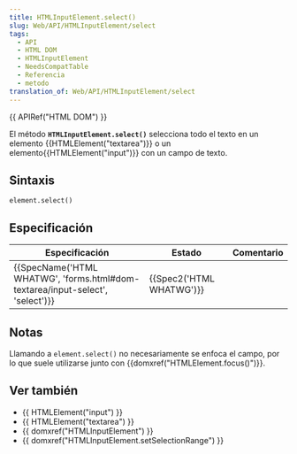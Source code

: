 ```yaml
---
title: HTMLInputElement.select()
slug: Web/API/HTMLInputElement/select
tags:
  - API
  - HTML DOM
  - HTMLInputElement
  - NeedsCompatTable
  - Referencia
  - metodo
translation_of: Web/API/HTMLInputElement/select
---
```


{{ APIRef("HTML DOM") }}

El método **`HTMLInputElement.select()`** selecciona todo el texto en un elemento {{HTMLElement("textarea")}} o un elemento{{HTMLElement("input")}} con un campo de texto.

## Sintaxis

```
element.select()
```

## Especificación

| Especificación                                                                                           | Estado                           | Comentario |
| -------------------------------------------------------------------------------------------------------- | -------------------------------- | ---------- |
| {{SpecName('HTML WHATWG', 'forms.html#dom-textarea/input-select', 'select')}} | {{Spec2('HTML WHATWG')}} |            |

## Notas

Llamando a `element.select()` no necesariamente se enfoca el campo, por lo que suele utilizarse junto con {{domxref("HTMLElement.focus()")}}.

## Ver también

- {{ HTMLElement("input") }}
- {{ HTMLElement("textarea") }}
- {{ domxref("HTMLInputElement") }}
- {{ domxref("HTMLInputElement.setSelectionRange") }}
